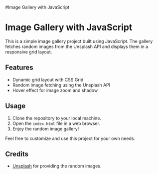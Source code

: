 #Image Gallery with JavaScript

# Image Gallery with JavaScript

This is a simple image gallery project built using JavaScript. The gallery fetches random images from the Unsplash API and displays them in a responsive grid layout.

## Features

- Dynamic grid layout with CSS Grid
- Random image fetching using the Unsplash API
- Hover effect for image zoom and shadow

## Usage

1. Clone the repository to your local machine.
2. Open the `index.html` file in a web browser.
3. Enjoy the random image gallery!

Feel free to customize and use this project for your own needs.

## Credits

- [Unsplash](https://source.unsplash.com/random/) for providing the random images.
